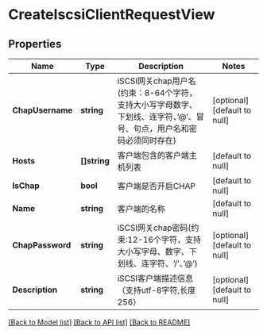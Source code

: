 # CreateIscsiClientRequestView

## Properties
Name | Type | Description | Notes
------------ | ------------- | ------------- | -------------
**ChapUsername** | **string** | iSCSI网关chap用户名(约束：8-64个字符，支持大小写字母数字、下划线、连字符、’@‘、冒号、句点，用户名和密码必须同时存在) | [optional] [default to null]
**Hosts** | **[]string** | 客户端包含的客户端主机列表 | [default to null]
**IsChap** | **bool** | 客户端是否开启CHAP | [default to null]
**Name** | **string** | 客户端的名称 | [default to null]
**ChapPassword** | **string** | iSCSI网关chap密码(约束:12-16个字符，支持大小写字母、数字、下划线、连字符、‘/’、’@‘) | [optional] [default to null]
**Description** | **string** | iSCSI客户端描述信息（支持utf-8字符,长度256） | [optional] [default to null]

[[Back to Model list]](../README.md#documentation-for-models) [[Back to API list]](../README.md#documentation-for-api-endpoints) [[Back to README]](../README.md)



